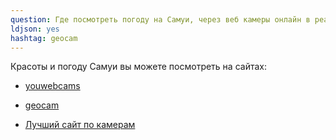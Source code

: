 ```yaml
---
question: Где посмотреть погоду на Самуи, через веб камеры онлайн в реальном времени?
ldjson: yes
hashtag: geocam
---
```



Красоты и погоду Самуи вы можете посмотреть на сайтах:

* [youwebcams](http://youwebcams.org/online/tag/samui/)

* [geocam](https://www.geocam.ru/in/ko-samui/)

* [Лучший сайт по камерам](https://samui.webcam/) 
